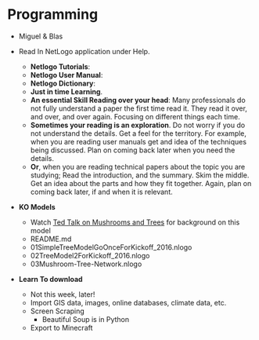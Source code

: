 # Programming

* Miguel & Blas

* Read In NetLogo application under Help.

  * __Netlogo Tutorials__:
  * __Netlogo User Manual__:
  * __Netlogo Dictionary__:
  * __Just in time Learning__.
  * __An essential Skill Reading over your head__: Many professionals do not fully understand a paper the first time read it. They read it over, and over, and over again. Focusing on different things each time.
  * __Sometimes your reading is an exploration__. Do not worry if you do not understand the details. Get a feel for the territory. For example, when you are reading user manuals get and idea of the techniques being discussed. Plan on coming back later when you need the details.
  * __Or__, when you are reading technical papers about the topic you are studying; Read the introduction, and the summary. Skim the middle. Get an idea about the parts and how they fit together. Again, plan on coming back later, if and when it is relevant.

* __KO Models__
  * Watch [Ted Talk on Mushrooms and Trees](https://www.ted.com/talks/suzanne_simard_how_trees_talk_to_each_other?language=en) for background on this model
  * README.md
  * 01SimpleTreeModelGoOnceForKickoff_2016.nlogo
  * 02TreeModel2ForKickoff_2016.nlogo
  * 03Mushroom-Tree-Network.nlogo

* __Learn To download__
  * Not this week, later!
  * Import GIS data, images, online databases, climate data, etc.
  * Screen Scraping
    * Beautiful Soup is in Python
  * Export to Minecraft
